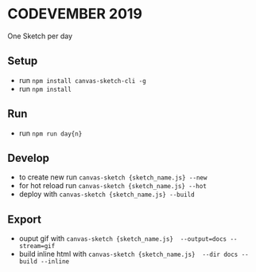 # CODEVEMBER 2019

One Sketch per day

## Setup

* run `npm install canvas-sketch-cli -g`
* run `npm install`

## Run

* run `npm run day{n}`

## Develop 

* to create new run `canvas-sketch {sketch_name.js} --new`
* for hot reload run `canvas-sketch {sketch_name.js} --hot`
* deploy with `canvas-sketch {sketch_name.js} --build`

## Export

* ouput gif with `canvas-sketch {sketch_name.js}  --output=docs --stream=gif`
* build inline html with `canvas-sketch {sketch_name.js}  --dir docs --build --inline`
